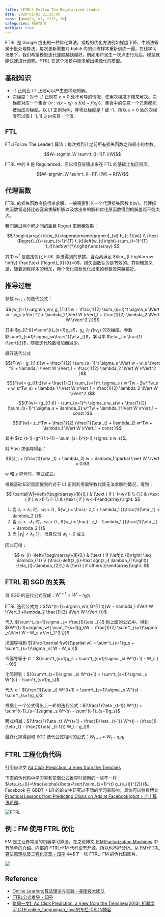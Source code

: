 ```yaml
---
title: (FTRL) Follow The Regularized Leader
date: 2020-01-03 21:26:06
tags: [google, ml, ftrl, fm]
categories: 机器学习
mathjax: true
---
```


FTRL 是 Google 提出的一种优化算法。常规的优化方法例如梯度下降、牛顿法等属于批处理算法，每次更新需要对 batch 内的训练样本重新训练一遍。在线学习场景下，我们希望模型迭代速度越快越好。例如用户发生一次点击行为后，模型就能快速进行调整。FTRL 在这个场景中能求解出稀疏化的模型。

## 基础知识

- L1 正则比 L2 正则可以产生更稀疏的解。
- 次梯度：对于 L1 正则在 $x=0$ 处不可导的情况，使用次梯度下降来解决。次梯度对应一个集合 $\{v: v(x-x_t) \le f(x)-f(x_t)\}$，集合中的任意一个元素都能被当成次梯度。以 L1 正则为例，非零处梯度是 1 或 -1，所以 $x=0$ 处的次梯度可以取 $[-1, 1]$ 之内任意一个值。

## FTL

FTL(Follow The Leader) 算法：每次找到让之前所有损失函数之和最小的参数。

$$W=argmin_W \sum^t_{i=1}F_i(W)$$

FTRL 中的 R 是 Regularized，可以很容易猜出来在 FTL 的基础上加正则项。

$$W=argmin_W \sum^t_{i=1}F_i(W) + R(W)$$


## 代理函数

FTRL 的损失函数直接很难求解，一般需要引入一个代理损失函数 $h(w)$。代理损失函数常选择比较容易求解析解以及求出来的解和优化原函数得到的解差距不能太大。

我们通过两个解之间的距离 Regret 来衡量效果：

$$
\begin{array}{c}{w_{t}=\operatorname{argmin}_{w} h_{t-1}(w)} \\ {\text {Regret}_{t}=\sum_{t=1}^{T} f_{t}\left(w_{t}\right)-\sum_{t=1}^{T} f_{t}\left(w^{*}\right)}\end{array}
$$

其中 $w^{*}$ 是直接优化 FTRL 算法得到的参数。当距离满足 $\lim _{t \rightarrow \infty} \frac{\text {Regret}_{t}}{t}=0$，损失函数认为是有效的。其物理意义是，随着训练样本的增加，两个优化目标优化出来的参数效果越接近。

## 推导过程

参数 $w_{t+1}$ 的迭代公式：

$${w_{t+1}=argmin_w\{ g_{(1:t)}w + \frac{1}{2} \sum_{s=1}^t \sigma_s \lVert w - w_s \rVert ^2   + \lambda_1 \lVert W \rVert_1 + \frac{1}{2} \lambda_2 \lVert W \rVert^2 \}}$$

其中 $g_{(1:t)}=\sum^{t}_{s=1}g_s$，$g_s$ 为 $f(w_s)$ 的次梯度。参数 $\sum^t_{s=1}\sigma_s=\frac{1}{\eta _t}$，学习率 $\eta _t = \frac{1}{\sqrt{t}}$，随着迭代轮数增加而减少。

展开迭代公式

$${F(w)=  g_{(1:t)}w + \frac{1}{2} \sum_{s=1}^t \sigma_s \lVert w - w_s \rVert ^2   + \lambda_1 \lVert W \rVert_1 + \frac{1}{2} \lambda_2 \lVert W \rVert^2 }$$

$${F(w)=  g_{(1:t)}w + \frac{1}{2} \sum_{s=1}^t \sigma_s ( w^Tw - 2w^Tw_s + w_s^Tw_s)   + \lambda_1 \lVert W \rVert_1 + \frac{1}{2} \lambda_2 \lVert W \rVert^2 }$$

$${F(w)=  (g_{(1:t)} - \sum_{s=1}^t \sigma_s w_s)w + \frac{1}{2} (\sum_{s=1}^t \sigma_s + \lambda_2) w^Tw   + \lambda_1 \lVert W \rVert_1 + const }$$

$${F(w)=  z_t^Tw + \frac{1}{2} (\frac{1}{\eta _t} + \lambda_2) w^Tw   + \lambda_1 \lVert W \rVert_1 + const }$$

其中 ${z_{t-1}=g^{(1:t-1)} - \sum_{s=1}^{t-1} \sigma_s w_s}$。

对 $F(w)$ 求偏导得到：

$${z_t + (\frac{1}{\eta _t} + \lambda_2) w + \lambda_1 \partial \lvert W \rvert = 0}$$

$w$ 和 $z$ 异号时，等式成立。

根据基础知识里面提到的对于 L1 正则利用偏导数代替无法求解的情况，得到：

$$
\partial|W|=\left\{\begin{array}{ll}{0,} & {\text { if }-1<w<1} \\ {1,} & {\text { if } w>1} \\ {-1,} & {\text { if } w<-1}\end{array}\right.
$$

1. 当 ${  z_t  > \lambda_1}$ 时，${w_i < 0}$ , ${w_i = \frac{- z_t + \lambda_1 }{\frac{1}{\eta _t} + \lambda_2 }}$
2. 当 ${  z_t < - \lambda_1}$ 时，${w_i > 0}$ , ${w_i = \frac{- z_t - \lambda_1 }{\frac{1}{\eta _t} + \lambda_2 }}$
3. 当 ${ \lvert z_t \rvert < \lambda_1}$ 时，当且仅当 ${w_i=0}$ 成立

因此可得：

$$
w_{i}=\left\{\begin{array}{ll}{0,} & {\text { if }\left|z_{i}\right| \leq \lambda_{1}} \\ {\frac{-\left(z_{i}-\text sgn(z_i) \lambda_{1}\right)}{\eta_{t}+\lambda_{2}},} & {\text { if others }}\end{array}\right.
$$

## FTRL 和 SGD 的关系

将 SGD 的迭代公式写成：${W^{t+1}=W^t - \eta _tg_t}$

FTRL 迭代公式为：${W^{t+1}=argmin_w\{ G^{(1:t)}W + \lambda_1 \lVert W \rVert_1 +\lambda_2 \frac{1}{2} \lVert W \rVert \}}$

代入 ${\sum^t_{s=1}\sigma _s= \frac{1}{\eta _t}}$ 到上面的公式中，得到 ${W^{t+1}=argmin_w\{ \sum_t^{s=1}g_sW + \frac{1}{2} \sum^t_{s=1}\sigma _s\lVert W - W_s \rVert_2^2 \}}$

求偏导得到 ${\frac{\partial f(w)}{\partial w} = \sum^t_{s=1}g_s +  \sum^t_{s=1}\sigma _s( W - W_s )}$

令偏导等于 0 ：${\sum^t_{s=1}g_s +  \sum^t_{s=1}\sigma _s( W^{t+1} - W_s ) = 0}$

化简得到：${(\sum^t_{s=1}\sigma _s) W^{t+1} = \sum^t_{s=1}\sigma _s W^{s} -  \sum^t_{s=1}g_s}$

代入 $\sigma$：${\frac{1}{\eta _t} W^{t+1} = \sum^t_{s=1}\sigma _s W^{s} -  \sum^t_{s=1}g_s}$

根据上一个公式得出上一轮的迭代公式：${\frac{1}{\eta _{t-1}} W^{t} = \sum^{t-1}_{s=1}\sigma _s W^{s} -  \sum^{t-1}_{s=1}g_s}$

两式相减：${\frac{1}{\eta _t} W^{t+1} - \frac{1}{\eta _{t-1}} W^{t} = (\frac{1}{\eta _t} - \frac{1}{\eta _{t-1}}) W_t - g_t}$

最终化简得到和 SGD 迭代公式相同的公式：${W_{t+1} = W_t - \eta_t g_t}$

## FTRL 工程化伪代码

引用自论文 [Ad Click Prediction: a View from the Trenches](https://static.googleusercontent.com/media/research.google.com/zh-CN//pubs/archive/41159.pdf)

下面的伪代码中学习率和前面公式推导时使用的一些不一样： $\eta_{t_{i}}=\frac{\alpha}{\beta+\sqrt{\sum_{s=1}^{t} g_{s_{i}}^{2}}}$。Facebook 在 GBDT + LR 的论文中研究过不同的学习率影响，具体可以参看博文 [Practical Lessons from Predicting Clicks on Ads at Facebook(gbdt + lr) | 算法花园](https://xiang578.com//post/media/gbdt_lr.html#%E5%AD%A6%E4%B9%A0%E7%8E%87%E9%80%89%E6%8B%A9)。

![FTRL](https://media.xiang578.com/15780559628822.jpg)


## 例：FM 使用 FTRL 优化

FM 是工业界常用的机器学习算法，在之前博文 [(FM)Factorization Machines](https://xiang578.com/post/fm.html) 中有简单的介绍。内部的 FTRL+FM 代码没有开源，所以也不好分析。从 [FM+FTRL算法原理以及工程化实现 - 知乎](https://zhuanlan.zhihu.com/p/58508137) 中找了一张 FTRL+FM 的伪代码图片。

![](https://media.xiang578.com/15780576261639.jpg)

## Reference

- [Online Learning算法理论与实践 - 美团技术团队](https://tech.meituan.com/2016/04/21/online-learning.html)
- [FTRL公式推导 - 知乎](https://zhuanlan.zhihu.com/p/32694097)
- [每周一文】Ad Click Prediction: a View from the Trenches(2013)_机器学习,CTR,online_fangqingan_java的专栏-CSDN博客](https://blog.csdn.net/fangqingan_java/article/details/51020653)

